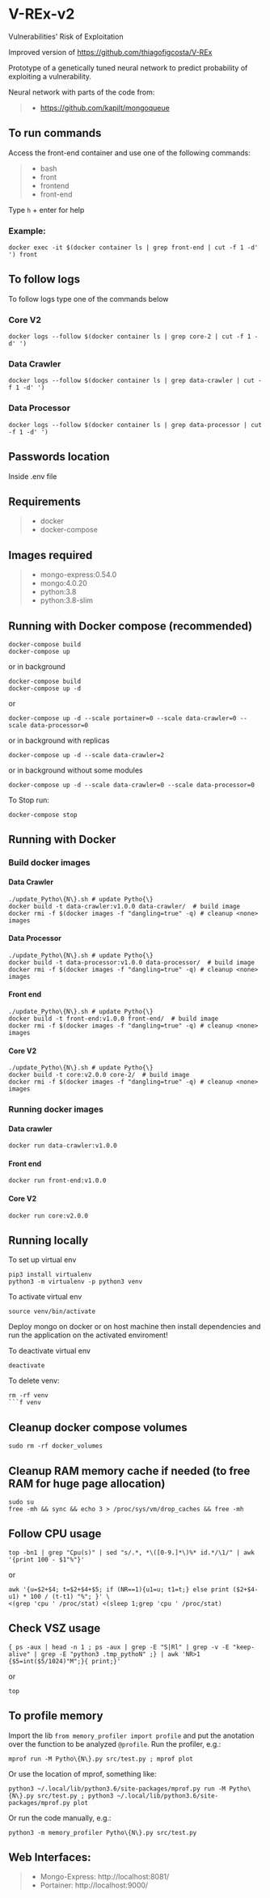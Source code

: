 # V-REx-v2
Vulnerabilities' Risk of Exploitation

Improved version of https://github.com/thiagofigcosta/V-REx

Prototype of a genetically tuned neural network to predict probability of exploiting a vulnerability.

Neural network with parts of the code from: 
>- https://github.com/kapilt/mongoqueue

## To run commands

Access the front-end container and use one of the following commands:

>- bash
>- front
>- frontend
>- front-end

Type `h` + enter for help

### Example:
```
docker exec -it $(docker container ls | grep front-end | cut -f 1 -d' ') front
```

## To follow logs

To follow logs type one of the commands below

### Core V2
```
docker logs --follow $(docker container ls | grep core-2 | cut -f 1 -d' ')
```

### Data Crawler
```
docker logs --follow $(docker container ls | grep data-crawler | cut -f 1 -d' ')
```
### Data Processor 
```
docker logs --follow $(docker container ls | grep data-processor | cut -f 1 -d' ')
```

## Passwords location
Inside .env file

## Requirements
>- docker
>- docker-compose

## Images required
>- mongo-express:0.54.0
>- mongo:4.0.20
>- python:3.8
>- python:3.8-slim


## Running with Docker compose (recommended)
```
docker-compose build
docker-compose up
```
or in background
```
docker-compose build
docker-compose up -d
```
or
```
docker-compose up -d --scale portainer=0 --scale data-crawler=0 --scale data-processor=0
```
or in background with replicas
```
docker-compose up -d --scale data-crawler=2
```
or in background without some modules
```
docker-compose up -d --scale data-crawler=0 --scale data-processor=0
```

To Stop run:
```
docker-compose stop
```

## Running with Docker

### Build docker images

#### Data Crawler
```
./update_Pytho\{N\}.sh # update Pytho{\}
docker build -t data-crawler:v1.0.0 data-crawler/  # build image
docker rmi -f $(docker images -f "dangling=true" -q) # cleanup <none> images
```

#### Data Processor
```
./update_Pytho\{N\}.sh # update Pytho{\}
docker build -t data-processor:v1.0.0 data-processor/  # build image
docker rmi -f $(docker images -f "dangling=true" -q) # cleanup <none> images
```

#### Front end
```
./update_Pytho\{N\}.sh # update Pytho{\}
docker build -t front-end:v1.0.0 front-end/  # build image
docker rmi -f $(docker images -f "dangling=true" -q) # cleanup <none> images
```

#### Core V2
```
./update_Pytho\{N\}.sh # update Pytho{\}
docker build -t core:v2.0.0 core-2/  # build image
docker rmi -f $(docker images -f "dangling=true" -q) # cleanup <none> images
```

### Running docker images

#### Data crawler
```
docker run data-crawler:v1.0.0
```

#### Front end
```
docker run front-end:v1.0.0
```

#### Core V2
```
docker run core:v2.0.0
```

## Running locally

To set up virtual env
```
pip3 install virtualenv
python3 -m virtualenv -p python3 venv
```

To activate virtual env
```
source venv/bin/activate
```

Deploy mongo on docker or on host machine then install dependencies and run the application on the activated enviroment!

To deactivate virtual env
```
deactivate
```

To delete venv:
```
rm -rf venv
```f venv
```

## Cleanup docker compose volumes
```
sudo rm -rf docker_volumes
```

## Cleanup RAM memory cache if needed (to free RAM for huge page allocation)
```
sudo su
free -mh && sync && echo 3 > /proc/sys/vm/drop_caches && free -mh
```

## Follow CPU usage
```
top -bn1 | grep "Cpu(s)" | sed "s/.*, *\([0-9.]*\)%* id.*/\1/" | awk '{print 100 - $1"%"}'
```
or
```
awk '{u=$2+$4; t=$2+$4+$5; if (NR==1){u1=u; t1=t;} else print ($2+$4-u1) * 100 / (t-t1) "%"; }' \
<(grep 'cpu ' /proc/stat) <(sleep 1;grep 'cpu ' /proc/stat)
```

## Check VSZ usage
```
{ ps -aux | head -n 1 ; ps -aux | grep -E "S|Rl" | grep -v -E "keep-alive" | grep -E "python3 .tmp_pythoN" ;} | awk 'NR>1 {$5=int($5/1024)"M";}{ print;}'
```
or
```
top
```


## To profile memory
Import the lib `from memory_profiler import profile` and put the anotation over the function to be analyzed `@profile`.
Run the profiler, e.g.:
```
mprof run -M Pytho\{N\}.py src/test.py ; mprof plot
```
Or use the location of mprof, something like:
```
python3 ~/.local/lib/python3.6/site-packages/mprof.py run -M Pytho\{N\}.py src/test.py ; python3 ~/.local/lib/python3.6/site-packages/mprof.py plot
```
Or run the code manually, e.g.:
```
python3 -m memory_profiler Pytho\{N\}.py src/test.py
```


## Web Interfaces:
>- Mongo-Express: http://localhost:8081/
>- Portainer: http://localhost:9000/
